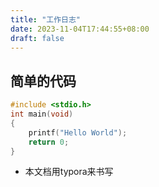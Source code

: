 ```yaml
---
title: "工作日志"
date: 2023-11-04T17:44:55+08:00
draft: false
---
```




##  简单的代码

```c
#include <stdio.h>
int main(void)
{
    printf("Hello World");
    return 0;
}
```





* 本文档用typora来书写

  
